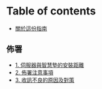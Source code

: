 # Table of contents

* [關於這份指南](README.md)

## 佈署

* [1. 伺服器與智慧墊的安裝距離](bu-shu/zhi-ju.md)
* [2. 佈署注意事項](bu-shu/1.1-test.md)
* [3. 收訊不良的原因及對策](bu-shu/guo-bu-liang-de-yin-ce.md)


